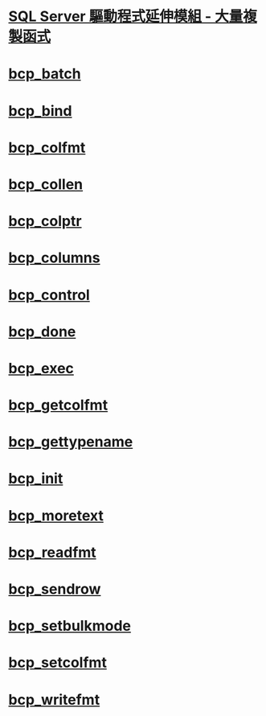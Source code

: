 # [SQL Server 驅動程式延伸模組 - 大量複製函式](sql-server-driver-extensions-bulk-copy-functions.md)

# [bcp_batch](bcp-batch.md)
# [bcp_bind](bcp-bind.md)
# [bcp_colfmt](bcp-colfmt.md)
# [bcp_collen](bcp-collen.md)
# [bcp_colptr](bcp-colptr.md)
# [bcp_columns](bcp-columns.md)
# [bcp_control](bcp-control.md)
# [bcp_done](bcp-done.md)
# [bcp_exec](bcp-exec.md)
# [bcp_getcolfmt](bcp-getcolfmt.md)
# [bcp_gettypename](bcp-gettypename.md)
# [bcp_init](bcp-init.md)
# [bcp_moretext](bcp-moretext.md)
# [bcp_readfmt](bcp-readfmt.md)
# [bcp_sendrow](bcp-sendrow.md)
# [bcp_setbulkmode](bcp-setbulkmode.md)
# [bcp_setcolfmt](bcp-setcolfmt.md)
# [bcp_writefmt](bcp-writefmt.md)

